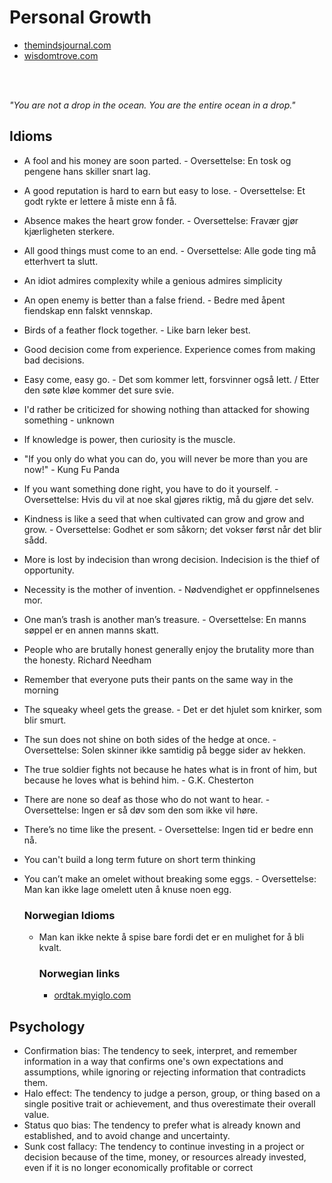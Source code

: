 # Personal Growth

- [themindsjournal.com](https://themindsjournal.com)
- [wisdomtrove.com](https://wisdomtrove.com)
<br>
<br>

_"You are not a drop in the ocean. You are the entire ocean in a drop."_

## Idioms
- A fool and his money are soon parted. - Oversettelse: En tosk og pengene hans skiller snart lag.
- A good reputation is hard to earn but easy to lose. - Oversettelse: Et godt rykte er lettere å miste enn å få.
- Absence makes the heart grow fonder. - Oversettelse: Fravær gjør kjærligheten sterkere.
- All good things must come to an end. - Oversettelse: Alle gode ting må etterhvert ta slutt.
- An idiot admires complexity while a genious admires simplicity
- An open enemy is better than a false friend. - Bedre med åpent fiendskap enn falskt vennskap.
- Birds of a feather flock together. - Like barn leker best.
- Good decision come from experience. Experience comes from making bad decisions.
- Easy come, easy go. - Det som kommer lett, forsvinner også lett. / Etter den søte kløe kommer det sure svie.
- I'd rather be criticized for showing nothing than attacked for showing something - unknown
- If knowledge is power, then curiosity is the muscle.
- "If you only do what you can do, you will never be more than you are now!" - Kung Fu Panda
- If you want something done right, you have to do it yourself. - Oversettelse: Hvis du vil at noe skal gjøres riktig, må du gjøre det selv.
- Kindness is like a seed that when cultivated can grow and grow and grow. - Oversettelse: Godhet er som såkorn; det vokser først når det blir sådd.
- More is lost by indecision than wrong decision. Indecision is the thief of opportunity.
- Necessity is the mother of invention. - Nødvendighet er oppfinnelsenes mor.
- One man’s trash is another man’s treasure. - Oversettelse: En manns søppel er en annen manns skatt.
- People who are brutally honest generally enjoy the brutality more than the honesty. Richard Needham
- Remember that everyone puts their pants on the same way in the morning
- The squeaky wheel gets the grease. - Det er det hjulet som knirker, som blir smurt.
- The sun does not shine on both sides of the hedge at once. - Oversettelse: Solen skinner ikke samtidig på begge sider av hekken.
- The true soldier fights not because he hates what is in front of him, but because he loves what is behind him. - G.K. Chesterton 
- There are none so deaf as those who do not want to hear. - Oversettelse: Ingen er så døv som den som ikke vil høre.
- There’s no time like the present. - Oversettelse: Ingen tid er bedre enn nå.
- You can't build a long term future on short term thinking
- You can’t make an omelet without breaking some eggs. - Oversettelse: Man kan ikke lage omelett uten å knuse noen egg.

  ### Norwegian Idioms
  - Man kan ikke nekte å spise bare fordi det er en mulighet for å bli kvalt.
    ### Norwegian links
    - [ordtak.myiglo.com](https://ordtak.myiglo.com)


## Psychology
- Confirmation bias: The tendency to seek, interpret, and remember information in a way that confirms one's own expectations and assumptions, while ignoring or rejecting information that contradicts them.
- Halo effect: The tendency to judge a person, group, or thing based on a single positive trait or achievement, and thus overestimate their overall value.
- Status quo bias: The tendency to prefer what is already known and established, and to avoid change and uncertainty.
- Sunk cost fallacy: The tendency to continue investing in a project or decision because of the time, money, or resources already invested, even if it is no longer economically profitable or correct
